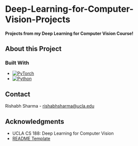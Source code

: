 # Deep-Learning-for-Computer-Vision-Projects

#### Projects from my Deep Learning for Computer Vision Course! 

## About this Project
### Built With
- [![PyTorch][PyTorch_Logo]][PyTorch-url]
- [![Python][Python_Logo]][Python-url]

   

<!-- CONTACT -->
## Contact

Rishabh Sharma - rishabhsharma@ucla.edu

<!-- ACKNOWLEDGMENTS -->
## Acknowledgments
* UCLA CS 188: Deep Learning for Computer Vision
* [README Template](https://github.com/othneildrew/Best-README-Template)
   
[Python_Logo]: [https://img.shields.io/badge/JavaScript-F7DF1E.svg?style=for-the-badge&logo=JavaScript&logoColor=black](https://img.shields.io/badge/python-3670A0?style=for-the-badge&logo=python&logoColor=ffdd54)]
[PyTorch_Logo]: [https://img.shields.io/badge/HTML5-E34F26.svg?style=for-the-badge&logo=HTML5&logoColor=white](https://img.shields.io/badge/PyTorch-black?logo=PyTorch)]
[Python-url]: https://www.python.org/
[PyTorch-url]: https://pytorch.org/

